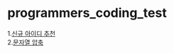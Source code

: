 # programmers_coding_test

1.<a href="https://programmers.co.kr/learn/courses/30/lessons/72410?language=python3">신규 아이디 추천</a><br>
2.<a href="https://programmers.co.kr/learn/courses/30/lessons/60057">문자열 압축</a><br>
